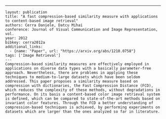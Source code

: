 ---
    layout: publication
    title: "A fast compression-based similarity measure with applications to content-based image retrieval"
    authors: Cerra Daniele, Datcu Mihai
    conference: Journal of Visual Communication and Image Representation, vol.
    year: 2012
    bibkey: cerra2012a
    additional_links:
      - {name: "Paper", url: "https://arxiv.org/abs/1210.0758"}
    tags: ['Image Retrieval']
    ---
    Compression-based similarity measures are effectively employed in applications on diverse data types with a basically parameter-free approach. Nevertheless, there are problems in applying these techniques to medium-to-large datasets which have been seldom addressed. This paper proposes a similarity measure based on compression with dictionaries, the Fast Compression Distance (FCD), which reduces the complexity of these methods, without degradations in performance. On its basis a content-based color image retrieval system is defined, which can be compared to state-of-the-art methods based on invariant color features. Through the FCD a better understanding of compression-based techniques is achieved, by performing experiments on datasets which are larger than the ones analyzed so far in literature.